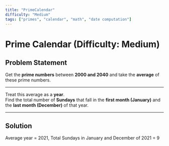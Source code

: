 ```yaml
---
title: "PrimeCalendar"
difficulty: "Medium"
tags: ["primes", "calendar", "math", "date computation"]
---
```


# Prime Calendar (Difficulty: Medium)

## Problem Statement

Get the **prime numbers** between **2000 and 2040** and take the **average** of these prime numbers.  

---

Treat this average as a **year**.  
Find the total number of **Sundays** that fall in the **first month (January)** and the **last month (December)** of that year.

---
## Solution
Average year = 2021, 
Total Sundays in January and December of 2021 = 9
